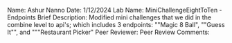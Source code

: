 Name: Ashur Nanno
Date: 1/12/2024
Lab Name: MiniChallengeEightToTen - Endpoints
Brief Description: Modified mini challenges that we did in the combine level to api's; which includes 3 endpoints: ""Magic 8 Ball", ""Guess It"", and """Restaurant Picker"
Peer Reviewer: 
Peer Review Comments: 

